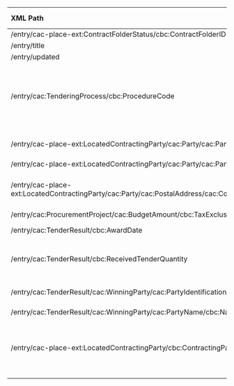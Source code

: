 | XML Path | Ontology Property | Entity Class | Related Entity Class | Subject Generation | Join Condition | Datatype | Function Name | Function Output |
| :--- | :--- | :--- | :--- | :--- | :--- | :--- | :--- | :--- |
| /entry/cac-place-ext:ContractFolderStatus/cbc:ContractFolderID | :hasID | :Procedure | :Identifier | ex:procedure/{value} | | | | |
| /entry/title | rdfs:label | :Procedure | | ex:procedure/{ContractFolderID} | | xsd:string | | |
| /entry/updated | :hasDispatchDate | :Notice | | ex:notice/{url-encode(/entry/id)} | | xsd:dateTime | | |
| /entry/cac:TenderingProcess/cbc:ProcedureCode | :hasProcedureType | :Procedure | skos:Concept | ex:procedure/{ContractFolderID} | | | map_procedure_type | `http://publications.europa.eu/resource/authority/procurement-procedure-type/{mapped_value}`<br>`http://publications.europa.eu/resource/authority/procurement-procedure-type/open`<br>`http://publications.europa.eu/resource/authority/procurement-procedure-type/restricted`<br>`http://publications.europa.eu/resource/authority/procurement-procedure-type/comp-dial`<br>And other values from the `procurement-procedure-type` Concept Scheme. |
| /entry/cac-place-ext:LocatedContractingParty/cac:Party/cac:PartyIdentification/cbc:ID | :hasID | org:Organization | :Identifier | ex:organization/{value} | The :Procedure has a :Buyer role, which is playedBy this org:Organization. | | | |
| /entry/cac-place-ext:LocatedContractingParty/cac:Party/cac:PartyName/cbc:Name | foaf:name | org:Organization | | ex:organization/{NIF} | | xsd:string | | |
| /entry/cac-place-ext:LocatedContractingParty/cac:Party/cac:PostalAddress/cac:Country/cbc:IdentificationCode | :hasCountryCode | schema:PostalAddress | skos:Concept | ex:address/{org_NIF} | The org:Organization has a registeredAddress which is this schema:PostalAddress. | | map_country_code | `http://publications.europa.eu/resource/authority/country/{mapped_value}`<br>`http://publications.europa.eu/resource/authority/country/ESP`<br>`http://publications.europa.eu/resource/authority/country/FRA`<br>`http://publications.europa.eu/resource/authority/country/DEU`<br>And other values from the `country` Concept Scheme. |
| /entry/cac:ProcurementProject/cac:BudgetAmount/cbc:TaxExclusiveAmount | :hasValue | :Lot | | ex:lot/{ContractFolderID}-1 | | xsd:decimal | | |
| /entry/cac:TenderResult/cbc:AwardDate | :hasAwardDecisionDate | :LotAwardOutcome | | ex:lotAwardOutcome/{ContractFolderID}-1 | This :LotAwardOutcome describes the :Lot. | xsd:date | | |
| /entry/cac:TenderResult/cbc:ReceivedTenderQuantity | :hasReceivedTenders | :SubmissionStatisticalInformation | | ex:submissionStats/{ContractFolderID}-1 | This :SubmissionStatisticalInformation concernsSubmissionsForLot the :Lot. | xsd:integer | | |
| /entry/cac:TenderResult/cac:WinningParty/cac:PartyIdentification/cbc:ID | :hasID | org:Organization | :Identifier | ex:organization/{value} | The :LotAwardOutcome has a winner, which is a role playedBy this org:Organization. | | | |
| /entry/cac:TenderResult/cac:WinningParty/cac:PartyName/cbc:Name | foaf:name | org:Organization | | ex:organization/{NIF} | | xsd:string | | |
| /entry/cac-place-ext:LocatedContractingParty/cbc:ContractingPartyTypeCode | :hasLegalType | :Buyer | skos:Concept | ex:buyer/{ContractFolderID} | | | map_buyer_legal_type | `http://publications.europa.eu/resource/authority/buyer-legal-type/{mapped_value}`<br>`http://publications.europa.eu/resource/authority/buyer-legal-type/pub-undert`<br>`http://publications.europa.eu/resource/authority/buyer-legal-type/body-pl`<br>`http://publications.europa.eu/resource/authority/buyer-legal-type/la`<br>And other values from the `buyer-legal-type` Concept Scheme. |
   